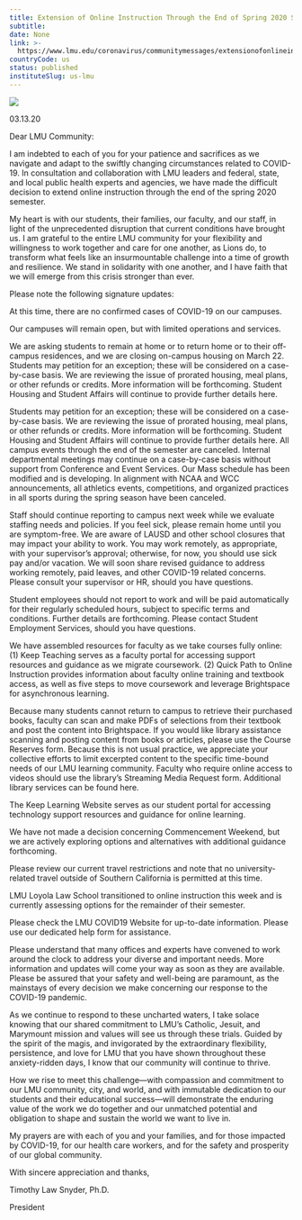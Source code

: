```yaml
---
title: Extension of Online Instruction Through the End of Spring 2020 Semester
subtitle: 
date: None
link: >-
  https://www.lmu.edu/coronavirus/communitymessages/extensionofonlineinstructionthroughtheendofspring2020semester/
countryCode: us
status: published
instituteSlug: us-lmu
---
```

![](https://www.lmu.edu/media/lmu2015responsivesite/siteassets/favicon/apple-touch-icon-precomposed.png)

03.13.20

Dear LMU Community:

I am indebted to each of you for your patience and sacrifices as we navigate and adapt to the swiftly changing circumstances related to COVID-19. In consultation and collaboration with LMU leaders and federal, state, and local public health experts and agencies, we have made the difficult decision to extend online instruction through the end of the spring 2020 semester.

My heart is with our students, their families, our faculty, and our staff, in light of the unprecedented disruption that current conditions have brought us. I am grateful to the entire LMU community for your flexibility and willingness to work together and care for one another, as Lions do, to transform what feels like an insurmountable challenge into a time of growth and resilience. We stand in solidarity with one another, and I have faith that we will emerge from this crisis stronger than ever.

Please note the following signature updates:

At this time, there are no confirmed cases of COVID-19 on our campuses.

Our campuses will remain open, but with limited operations and services.

We are asking students to remain at home or to return home or to their off-campus residences, and we are closing on-campus housing on March 22. Students may petition for an exception; these will be considered on a case-by-case basis. We are reviewing the issue of prorated housing, meal plans, or other refunds or credits. More information will be forthcoming. Student Housing and Student Affairs will continue to provide further details here.

Students may petition for an exception; these will be considered on a case-by-case basis. We are reviewing the issue of prorated housing, meal plans, or other refunds or credits. More information will be forthcoming. Student Housing and Student Affairs will continue to provide further details here. All campus events through the end of the semester are canceled. Internal departmental meetings may continue on a case-by-case basis without support from Conference and Event Services. Our Mass schedule has been modified and is developing. In alignment with NCAA and WCC announcements, all athletics events, competitions, and organized practices in all sports during the spring season have been canceled.

Staff should continue reporting to campus next week while we evaluate staffing needs and policies. If you feel sick, please remain home until you are symptom-free. We are aware of LAUSD and other school closures that may impact your ability to work. You may work remotely, as appropriate, with your supervisor’s approval; otherwise, for now, you should use sick pay and/or vacation. We will soon share revised guidance to address working remotely, paid leaves, and other COVID-19 related concerns. Please consult your supervisor or HR, should you have questions.

Student employees should not report to work and will be paid automatically for their regularly scheduled hours, subject to specific terms and conditions. Further details are forthcoming. Please contact Student Employment Services, should you have questions.

We have assembled resources for faculty as we take courses fully online: (1) Keep Teaching serves as a faculty portal for accessing support resources and guidance as we migrate coursework. (2) Quick Path to Online Instruction provides information about faculty online training and textbook access, as well as five steps to move coursework and leverage Brightspace for asynchronous learning.

Because many students cannot return to campus to retrieve their purchased books, faculty can scan and make PDFs of selections from their textbook and post the content into Brightspace. If you would like library assistance scanning and posting content from books or articles, please use the Course Reserves form. Because this is not usual practice, we appreciate your collective efforts to limit excerpted content to the specific time-bound needs of our LMU learning community. Faculty who require online access to videos should use the library’s Streaming Media Request form. Additional library services can be found here.

The Keep Learning Website serves as our student portal for accessing technology support resources and guidance for online learning.

We have not made a decision concerning Commencement Weekend, but we are actively exploring options and alternatives with additional guidance forthcoming.

Please review our current travel restrictions and note that no university-related travel outside of Southern California is permitted at this time.

LMU Loyola Law School transitioned to online instruction this week and is currently assessing options for the remainder of their semester.

Please check the LMU COVID19 Website for up-to-date information. Please use our dedicated help form for assistance.

Please understand that many offices and experts have convened to work around the clock to address your diverse and important needs. More information and updates will come your way as soon as they are available. Please be assured that your safety and well-being are paramount, as the mainstays of every decision we make concerning our response to the COVID-19 pandemic.

As we continue to respond to these uncharted waters, I take solace knowing that our shared commitment to LMU’s Catholic, Jesuit, and Marymount mission and values will see us through these trials. Guided by the spirit of the magis, and invigorated by the extraordinary flexibility, persistence, and love for LMU that you have shown throughout these anxiety-ridden days, I know that our community will continue to thrive.

How we rise to meet this challenge—with compassion and commitment to our LMU community, city, and world, and with immutable dedication to our students and their educational success—will demonstrate the enduring value of the work we do together and our unmatched potential and obligation to shape and sustain the world we want to live in.

My prayers are with each of you and your families, and for those impacted by COVID-19, for our health care workers, and for the safety and prosperity of our global community.

With sincere appreciation and thanks,

Timothy Law Snyder, Ph.D.

President